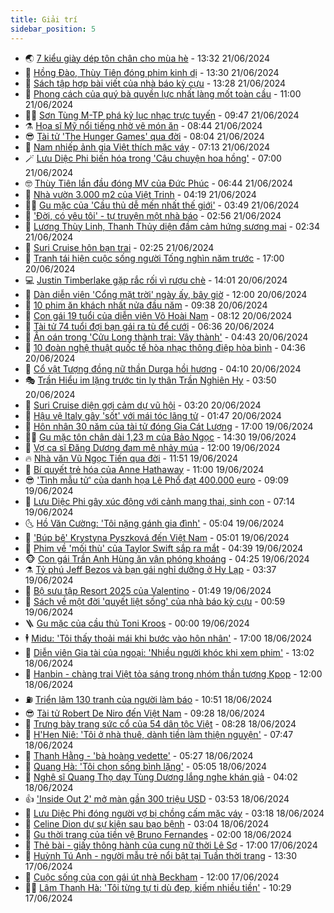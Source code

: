 ```yaml
---
title: Giải trí
sidebar_position: 5
---
```


<!-- vnexpress-giai-tri:START -->
- 🌏 [7 kiểu giày dép tôn chân cho mùa hè](https://vnexpress.net/7-kieu-giay-dep-ton-chan-cho-mua-he-4760682.html) - 13:32 21/06/2024
- 💫 [Hồng Đào, Thùy Tiên đóng phim kinh dị](https://vnexpress.net/hong-dao-thuy-tien-dong-phim-kinh-di-4761077.html) - 13:30 21/06/2024
- 🌮 [Sách tập hợp bài viết của nhà báo kỳ cựu](https://vnexpress.net/sach-tap-hop-bai-viet-cua-nha-bao-ky-cuu-4761110.html) - 13:28 21/06/2024
- 🧠 [Phong cách của quý bà quyền lực nhất làng mốt toàn cầu](https://vnexpress.net/phong-cach-cua-quy-ba-quyen-luc-nhat-lang-mot-toan-cau-4761089.html) - 11:00 21/06/2024
- 👨‍🏫 [Sơn Tùng M-TP phá kỷ lục nhạc trực tuyến](https://vnexpress.net/son-tung-m-tp-pha-ky-luc-nhac-truc-tuyen-4760650.html) - 09:47 21/06/2024
- ⚗️ [Họa sĩ Mỹ nổi tiếng nhờ vẽ món ăn](https://vnexpress.net/hoa-si-my-noi-tieng-nho-ve-mon-an-4759574.html) - 08:44 21/06/2024
- 😎 [Tài tử &#39;The Hunger Games&#39; qua đời](https://vnexpress.net/tai-tu-the-hunger-games-qua-doi-4761034.html) - 08:04 21/06/2024
- 🫣 [Nam nhiếp ảnh gia Việt thích mặc váy](https://vnexpress.net/nam-nhiep-anh-gia-viet-thich-mac-vay-4760942.html) - 07:13 21/06/2024
- 🪄 [Lưu Diệc Phi biến hóa trong &#39;Câu chuyện hoa hồng&#39;](https://vnexpress.net/luu-diec-phi-bien-hoa-trong-cau-chuyen-hoa-hong-4760969.html) - 07:00 21/06/2024
- 🤓 [Thùy Tiên lần đầu đóng MV của Đức Phúc](https://vnexpress.net/thuy-tien-lan-dau-dong-mv-cua-duc-phuc-4760917.html) - 06:44 21/06/2024
- 🫶 [Nhà vườn 3.000 m2 của Việt Trinh](https://vnexpress.net/nha-vuon-3-000-m2-cua-viet-trinh-4760810.html) - 04:19 21/06/2024
- 🧑‍🏫 [Gu mặc của &#39;Cầu thủ dễ mến nhất thế giới&#39;](https://vnexpress.net/gu-mac-cua-cau-thu-de-men-nhat-the-gioi-4760248.html) - 03:49 21/06/2024
- 🦄 [&#39;Đời, có yêu tôi&#39; - tự truyện một nhà báo](https://vnexpress.net/doi-co-yeu-toi-tu-truyen-mot-nha-bao-4753468.html) - 02:56 21/06/2024
- 💫 [Lương Thùy Linh, Thanh Thủy diện đầm cảm hứng sương mai](https://vnexpress.net/luong-thuy-linh-thanh-thuy-dien-dam-cam-hung-suong-mai-4760770.html) - 02:34 21/06/2024
- 🎊 [Suri Cruise hôn bạn trai](https://vnexpress.net/suri-cruise-hon-ban-trai-4760895.html) - 02:25 21/06/2024
- 👹 [Tranh tái hiện cuộc sống người Tống nghìn năm trước](https://vnexpress.net/tranh-tai-hien-cuoc-song-nguoi-tong-nghin-nam-truoc-4760723.html) - 17:00 20/06/2024
- 💻 [Justin Timberlake gặp rắc rối vì rượu chè](https://vnexpress.net/justin-timberlake-gap-rac-roi-vi-ruou-che-4760300.html) - 14:01 20/06/2024
- 🤡 [Dàn diễn viên &#39;Cổng mặt trời&#39; ngày ấy, bây giờ](https://vnexpress.net/dan-dien-vien-cong-mat-troi-ngay-ay-bay-gio-4760091.html) - 12:00 20/06/2024
- 🥰 [10 phim ăn khách nhất nửa đầu năm](https://vnexpress.net/10-phim-an-khach-nhat-nua-dau-nam-4760422.html) - 09:38 20/06/2024
- 🚀 [Con gái 19 tuổi của diễn viên Võ Hoài Nam](https://vnexpress.net/con-gai-19-tuoi-cua-dien-vien-vo-hoai-nam-4759116.html) - 08:12 20/06/2024
- 📝 [Tài tử 74 tuổi đợi bạn gái ra tù để cưới](https://vnexpress.net/tai-tu-74-tuoi-doi-ban-gai-ra-tu-de-cuoi-4760592.html) - 06:36 20/06/2024
- 🐲 [Ân oán trong &#39;Cửu Long thành trại: Vây thành&#39;](https://vnexpress.net/giai-tri/phim/thu-vien-phim/cuu-long-thanh-trai-vay-thanh-714) - 04:43 20/06/2024
- 🎃 [10 đoàn nghệ thuật quốc tế hòa nhạc thông điệp hòa bình](https://vnexpress.net/10-doan-nghe-thuat-quoc-te-hoa-nhac-thong-diep-hoa-binh-4759937.html) - 04:36 20/06/2024
- 🤠 [Cổ vật Tượng đồng nữ thần Durga hồi hương](https://vnexpress.net/co-vat-tuong-dong-nu-than-durga-hoi-huong-4760490.html) - 04:10 20/06/2024
- 🎭 [Trần Hiểu im lặng trước tin ly thân Trần Nghiên Hy](https://vnexpress.net/tran-hieu-im-lang-truoc-tin-ly-than-tran-nghien-hy-4760499.html) - 03:50 20/06/2024
- 🧰 [Suri Cruise diện gợi cảm dự vũ hội](https://vnexpress.net/suri-cruise-dien-goi-cam-du-vu-hoi-4760453.html) - 03:20 20/06/2024
- 🦍 [Hậu vệ Italy gây &#39;sốt&#39; với mái tóc lãng tử](https://vnexpress.net/hau-ve-italy-gay-sot-voi-mai-toc-lang-tu-4758965.html) - 01:47 20/06/2024
- 🌝 [Hôn nhân 30 năm của tài tử đóng Gia Cát Lượng](https://vnexpress.net/hon-nhan-30-nam-cua-tai-tu-dong-gia-cat-luong-4759739.html) - 17:00 19/06/2024
- 🧑‍💻 [Gu mặc tôn chân dài 1,23 m của Bảo Ngọc](https://vnexpress.net/gu-mac-ton-chan-dai-1-23-m-cua-bao-ngoc-4760069.html) - 14:30 19/06/2024
- 🥸 [Vợ ca sĩ Đăng Dương đam mê nhảy múa](https://vnexpress.net/vo-ca-si-dang-duong-dam-me-nhay-mua-4759775.html) - 12:00 19/06/2024
- 🔥 [Nhà văn Vũ Ngọc Tiến qua đời](https://vnexpress.net/nha-van-vu-ngoc-tien-qua-doi-4760314.html) - 11:51 19/06/2024
- 🐎 [Bí quyết trẻ hóa của Anne Hathaway](https://vnexpress.net/bi-quyet-tre-hoa-cua-anne-hathaway-4760250.html) - 11:00 19/06/2024
- 😎 [&#39;Tình mẫu tử&#39; của danh họa Lê Phổ đạt 400.000 euro](https://vnexpress.net/tinh-mau-tu-cua-danh-hoa-le-pho-dat-400-000-euro-4759645.html) - 09:09 19/06/2024
- 🦄 [Lưu Diệc Phi gây xúc động với cảnh mang thai, sinh con](https://vnexpress.net/luu-diec-phi-gay-xuc-dong-voi-canh-mang-thai-sinh-con-4760118.html) - 07:14 19/06/2024
- 🌜 [Hồ Văn Cường: &#39;Tôi nặng gánh gia đình&#39;](https://vnexpress.net/ho-van-cuong-toi-nang-ganh-gia-dinh-4759591.html) - 05:04 19/06/2024
- 🚦 [&#39;Búp bê&#39; Krystyna Pyszková đến Việt Nam](https://vnexpress.net/bup-be-krystyna-pyszkova-den-viet-nam-4760122.html) - 05:01 19/06/2024
- 🧐 [Phim về &#39;mối thù&#39; của Taylor Swift sắp ra mắt](https://vnexpress.net/phim-ve-moi-thu-cua-taylor-swift-sap-ra-mat-4759985.html) - 04:39 19/06/2024
- 🐵 [Con gái Trần Anh Hùng ăn vận phóng khoáng](https://vnexpress.net/con-gai-tran-anh-hung-an-van-phong-khoang-4760040.html) - 04:25 19/06/2024
- ⚗️ [Tỷ phú Jeff Bezos và bạn gái nghỉ dưỡng ở Hy Lạp](https://vnexpress.net/ty-phu-jeff-bezos-va-ban-gai-nghi-duong-o-hy-lap-4760014.html) - 03:37 19/06/2024
- 👺 [Bộ sưu tập Resort 2025 của Valentino](https://vnexpress.net/bo-suu-tap-resort-2025-cua-valentino-4759840.html) - 01:49 19/06/2024
- 🌊 [Sách về một đời &#39;quyết liệt sống&#39; của nhà báo kỳ cựu](https://vnexpress.net/sach-ve-mot-doi-quyet-liet-song-cua-nha-bao-ky-cuu-4759888.html) - 00:59 19/06/2024
- 🪜 [Gu mặc của cầu thủ Toni Kroos](https://vnexpress.net/gu-mac-cua-cau-thu-toni-kroos-4756675.html) - 00:00 19/06/2024
- 🕴 [Midu: &#39;Tôi thấy thoải mái khi bước vào hôn nhân&#39;](https://vnexpress.net/midu-toi-thay-thoai-mai-khi-buoc-vao-hon-nhan-4757307.html) - 17:00 18/06/2024
- 💃 [Diễn viên Gia tài của ngoại: &#39;Nhiều người khóc khi xem phim&#39;](https://vnexpress.net/dien-vien-gia-tai-cua-ngoai-nhieu-nguoi-khoc-khi-xem-phim-4759860.html) - 13:02 18/06/2024
- 🦄 [Hanbin - chàng trai Việt tỏa sáng trong nhóm thần tượng Kpop](https://vnexpress.net/hanbin-chang-trai-viet-toa-sang-trong-nhom-than-tuong-kpop-4759379.html) - 12:00 18/06/2024
- ⛽️ [Triển lãm 130 tranh của người làm báo](https://vnexpress.net/trien-lam-130-tranh-cua-nguoi-lam-bao-4759702.html) - 10:51 18/06/2024
- 😎 [Tài tử Robert De Niro đến Việt Nam](https://vnexpress.net/tai-tu-robert-de-niro-den-viet-nam-4759554.html) - 09:28 18/06/2024
- 🌊 [Trưng bày trang sức cổ của 54 dân tộc Việt](https://vnexpress.net/trung-bay-trang-suc-co-cua-54-dan-toc-viet-4759239.html) - 08:28 18/06/2024
- 🐲 [H&#39;Hen Niê: &#39;Tôi ở nhà thuê, dành tiền làm thiện nguyện&#39;](https://vnexpress.net/h-hen-nie-toi-o-nha-thue-danh-tien-lam-thien-nguyen-4757507.html) - 07:47 18/06/2024
- 💂 [Thanh Hằng - &#39;bà hoàng vedette&#39;](https://vnexpress.net/thanh-hang-ba-hoang-vedette-4759397.html) - 05:27 18/06/2024
- 🙉 [Quang Hà: &#39;Tôi chọn sống bình lặng&#39;](https://vnexpress.net/quang-ha-toi-chon-song-binh-lang-4759007.html) - 05:05 18/06/2024
- 💪 [Nghệ sĩ Quang Thọ dạy Tùng Dương lắng nghe khán giả](https://vnexpress.net/nghe-si-quang-tho-day-tung-duong-lang-nghe-khan-gia-4759557.html) - 04:02 18/06/2024
- 👍 [&#39;Inside Out 2&#39; mở màn gần 300 triệu USD](https://vnexpress.net/inside-out-2-mo-man-gan-300-trieu-usd-4759514.html) - 03:53 18/06/2024
- 💪 [Lưu Diệc Phi đóng người vợ bị chồng cấm mặc váy](https://vnexpress.net/luu-diec-phi-dong-nguoi-vo-bi-chong-cam-mac-vay-4759549.html) - 03:18 18/06/2024
- 💄 [Celine Dion dự sự kiện sau bạo bệnh](https://vnexpress.net/celine-dion-du-su-kien-sau-bao-benh-4759578.html) - 03:04 18/06/2024
- 🦩 [Gu thời trang của tiền vệ Bruno Fernandes](https://vnexpress.net/gu-thoi-trang-cua-tien-ve-bruno-fernandes-4758962.html) - 02:00 18/06/2024
- 🥸 [Thẻ bài - giấy thông hành của cung nữ thời Lê Sơ](https://vnexpress.net/the-bai-giay-thong-hanh-cua-cung-nu-thoi-le-so-4758227.html) - 17:00 17/06/2024
- 🧰 [Huỳnh Tú Anh - người mẫu trẻ nổi bật tại Tuần thời trang](https://vnexpress.net/huynh-tu-anh-nguoi-mau-tre-noi-bat-tai-tuan-thoi-trang-4759194.html) - 13:30 17/06/2024
- 💼 [Cuộc sống của con gái út nhà Beckham](https://vnexpress.net/cuoc-song-cua-con-gai-ut-nha-beckham-4759189.html) - 12:00 17/06/2024
- 🧑‍💻 [Lâm Thanh Hà: &#39;Tôi từng tự ti dù đẹp, kiếm nhiều tiền&#39;](https://vnexpress.net/lam-thanh-ha-toi-tung-tu-ti-du-dep-kiem-nhieu-tien-4759375.html) - 10:29 17/06/2024<!-- vnexpress-giai-tri:END -->
